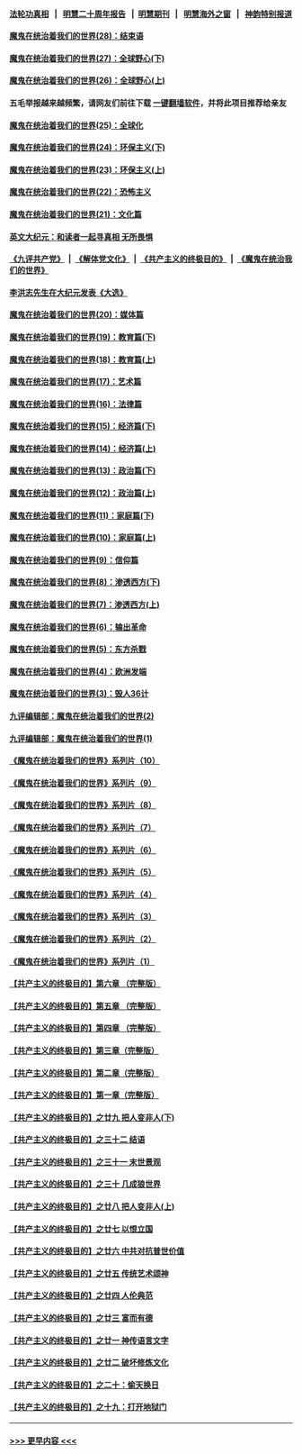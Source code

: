 #### [法轮功真相](https://github.com/gfw-breaker/truth/blob/master/README.md?t=0) &nbsp;&nbsp;|&nbsp;&nbsp; [明慧二十周年报告](https://github.com/gfw-breaker/mh-reports/blob/master/README.md?t=0) &nbsp;&nbsp;|&nbsp;&nbsp;[明慧期刊](https://github.com/gfw-breaker/mh-qikan) &nbsp;&nbsp;|&nbsp;&nbsp; [明慧海外之窗](https://github.com/gfw-breaker/mh-news/blob/master/README.md?t=0) &nbsp;&nbsp;|&nbsp;&nbsp; [神韵特别报道](https://github.com/gfw-breaker/mh-news/blob/master/shenyun.md?t=0)
#### [魔鬼在统治着我们的世界(28)：结束语](../pages/nsc422/n10936246.md?t=06160902) 
#### [魔鬼在统治着我们的世界(27)：全球野心(下)](../pages/nsc422/n10928319.md?t=06160902) 
#### [魔鬼在统治着我们的世界(26)：全球野心(上)](../pages/nsc422/n10900318.md?t=06160902) 
#### 五毛举报越来越频繁，请网友们前往下载 [一键翻墙软件](https://github.com/gfw-breaker/ssr-accounts)，并将此项目推荐给亲友
#### [魔鬼在统治着我们的世界(25)：全球化](../pages/nsc422/n10788205.md?t=06160902) 
#### [魔鬼在统治着我们的世界(24)：环保主义(下)](../pages/nsc422/n10695307.md?t=06160902) 
#### [魔鬼在统治着我们的世界(23)：环保主义(上)](../pages/nsc422/n10688613.md?t=06160902) 
#### [魔鬼在统治着我们的世界(22)：恐怖主义](../pages/nsc422/n10614727.md?t=06160902) 
#### [魔鬼在统治着我们的世界(21)：文化篇](../pages/nsc422/n10597706.md?t=06160902) 
#### [英文大纪元：和读者一起寻真相 无所畏惧](../pages/nsc422/n12542027.md?t=06160902) 
#### [《九评共产党》](https://github.com/begood0513/9ping.md/blob/master/README.md) &nbsp;|&nbsp; [《解体党文化》](../../../../jtdwh.md/blob/master/README.md)  &nbsp;|&nbsp; [《共产主义的终极目的》](../../../../gczydzjmd.md/blob/master/README.md) &nbsp;|&nbsp; [《魔鬼在统治我们的世界》](../../../../mgztzwmdsj.md/blob/master/README.md) 
#### [李洪志先生在大纪元发表《大选》](../pages/nsc422/n12534746.md?t=06160902) 
#### [魔鬼在统治着我们的世界(20)：媒体篇](../pages/nsc422/n10586579.md?t=06160902) 
#### [魔鬼在统治着我们的世界(19)：教育篇(下)](../pages/nsc422/n10564808.md?t=06160902) 
#### [魔鬼在统治着我们的世界(18)：教育篇(上)](../pages/nsc422/n10526970.md?t=06160902) 
#### [魔鬼在统治着我们的世界(17)：艺术篇](../pages/nsc422/n10499093.md?t=06160902) 
#### [魔鬼在统治着我们的世界(16)：法律篇](../pages/nsc422/n10485969.md?t=06160902) 
#### [魔鬼在统治着我们的世界(15)：经济篇(下)](../pages/nsc422/n10469975.md?t=06160902) 
#### [魔鬼在统治着我们的世界(14)：经济篇(上)](../pages/nsc422/n10457370.md?t=06160902) 
#### [魔鬼在统治着我们的世界(13)：政治篇(下)](../pages/nsc422/n10448270.md?t=06160902) 
#### [魔鬼在统治着我们的世界(12)：政治篇(上)](../pages/nsc422/n10444576.md?t=06160902) 
#### [魔鬼在统治着我们的世界(11)：家庭篇(下)](../pages/nsc422/n10440961.md?t=06160902) 
#### [魔鬼在统治着我们的世界(10)：家庭篇(上)](../pages/nsc422/n10435448.md?t=06160902) 
#### [魔鬼在统治着我们的世界(9)：信仰篇](../pages/nsc422/n10432159.md?t=06160902) 
#### [魔鬼在统治着我们的世界(8)：渗透西方(下)](../pages/nsc422/n10429603.md?t=06160902) 
#### [魔鬼在统治着我们的世界(7)：渗透西方(上)](../pages/nsc422/n10426013.md?t=06160902) 
#### [魔鬼在统治着我们的世界(6)：输出革命](../pages/nsc422/n10421536.md?t=06160902) 
#### [魔鬼在统治着我们的世界(5)：东方杀戮](../pages/nsc422/n10417707.md?t=06160902) 
#### [魔鬼在统治着我们的世界(4)：欧洲发端](../pages/nsc422/n10414890.md?t=06160902) 
#### [魔鬼在统治着我们的世界(3)：毁人36计](../pages/nsc422/n10411583.md?t=06160902) 
#### [九评编辑部：魔鬼在统治着我们的世界(2)](../pages/nsc422/n10410036.md?t=06160902) 
#### [九评编辑部：魔鬼在统治着我们的世界(1)](../pages/nsc422/n10406825.md?t=06160902) 
#### [《魔鬼在统治着我们的世界》系列片（10）](../pages/nsc422/n12292670.md?t=06160902) 
#### [《魔鬼在统治着我们的世界》系列片（9）](../pages/nsc422/n12290859.md?t=06160902) 
#### [《魔鬼在统治着我们的世界》系列片（8）](../pages/nsc422/n12287445.md?t=06160902) 
#### [《魔鬼在统治着我们的世界》系列片（7）](../pages/nsc422/n12283425.md?t=06160902) 
#### [《魔鬼在统治着我们的世界》系列片（6）](../pages/nsc422/n12282314.md?t=06160902) 
#### [《魔鬼在统治着我们的世界》系列片（5）](../pages/nsc422/n12281419.md?t=06160902) 
#### [《魔鬼在统治着我们的世界》系列片（4）](../pages/nsc422/n12274024.md?t=06160902) 
#### [《魔鬼在统治着我们的世界》系列片（3）](../pages/nsc422/n12271322.md?t=06160902) 
#### [《魔鬼在统治着我们的世界》系列片（2）](../pages/nsc422/n12269049.md?t=06160902) 
#### [《魔鬼在统治着我们的世界》系列片（1）](../pages/nsc422/n12267575.md?t=06160902) 
#### [【共产主义的终极目的】第六章 （完整版）](../pages/nsc422/n11428913.md?t=06160902) 
#### [【共产主义的终极目的】第五章 （完整版）](../pages/nsc422/n11428912.md?t=06160902) 
#### [【共产主义的终极目的】第四章 （完整版）](../pages/nsc422/n11428907.md?t=06160902) 
#### [【共产主义的终极目的】第三章（完整版）](../pages/nsc422/n11428848.md?t=06160902) 
#### [【共产主义的终极目的】第二章（完整版）](../pages/nsc422/n11428831.md?t=06160902) 
#### [【共产主义的终极目的】第一章（完整版）](../pages/nsc422/n11417651.md?t=06160902) 
#### [【共产主义的终极目的】之廿九 把人变非人(下)](../pages/nsc422/n11344140.md?t=06160902) 
#### [【共产主义的终极目的】之三十二 结语](../pages/nsc422/n11360535.md?t=06160902) 
#### [【共产主义的终极目的】之三十一 末世景观](../pages/nsc422/n11351129.md?t=06160902) 
#### [【共产主义的终极目的】之三十 几成狼世界](../pages/nsc422/n11348280.md?t=06160902) 
#### [【共产主义的终极目的】之廿八 把人变非人(上)](../pages/nsc422/n11340492.md?t=06160902) 
#### [【共产主义的终极目的】之廿七 以恨立国](../pages/nsc422/n11336944.md?t=06160902) 
#### [【共产主义的终极目的】之廿六 中共对抗普世价值](../pages/nsc422/n11324785.md?t=06160902) 
#### [【共产主义的终极目的】之廿五 传统艺术颂神](../pages/nsc422/n11296396.md?t=06160902) 
#### [【共产主义的终极目的】之廿四 人伦典范](../pages/nsc422/n11296397.md?t=06160902) 
#### [【共产主义的终极目的】之廿三 富而有德](../pages/nsc422/n11283598.md?t=06160902) 
#### [【共产主义的终极目的】之廿一 神传语言文字](../pages/nsc422/n11263265.md?t=06160902) 
#### [【共产主义的终极目的】之廿二 破坏修炼文化](../pages/nsc422/n11245728.md?t=06160902) 
#### [【共产主义的终极目的】之二十：偷天换日](../pages/nsc422/n11238846.md?t=06160902) 
#### [【共产主义的终极目的】之十九：打开地狱门](../pages/nsc422/n11206376.md?t=06160902) 

----
#### [ >>> 更早内容 <<< ](../indexes/nsc422-earlier.md)
